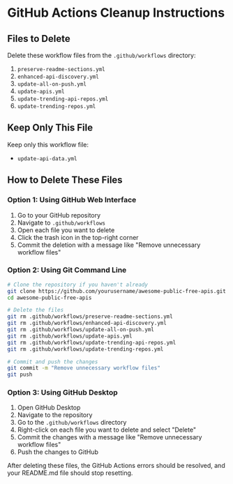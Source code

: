 # GitHub Actions Cleanup Instructions

## Files to Delete

Delete these workflow files from the `.github/workflows` directory:

1. `preserve-readme-sections.yml`
2. `enhanced-api-discovery.yml`
3. `update-all-on-push.yml`
4. `update-apis.yml`
5. `update-trending-api-repos.yml`
6. `update-trending-repos.yml`

## Keep Only This File

Keep only this workflow file:
- `update-api-data.yml`

## How to Delete These Files

### Option 1: Using GitHub Web Interface
1. Go to your GitHub repository
2. Navigate to `.github/workflows`
3. Open each file you want to delete
4. Click the trash icon in the top-right corner
5. Commit the deletion with a message like "Remove unnecessary workflow files"

### Option 2: Using Git Command Line
```bash
# Clone the repository if you haven't already
git clone https://github.com/yourusername/awesome-public-free-apis.git
cd awesome-public-free-apis

# Delete the files
git rm .github/workflows/preserve-readme-sections.yml
git rm .github/workflows/enhanced-api-discovery.yml
git rm .github/workflows/update-all-on-push.yml
git rm .github/workflows/update-apis.yml
git rm .github/workflows/update-trending-api-repos.yml
git rm .github/workflows/update-trending-repos.yml

# Commit and push the changes
git commit -m "Remove unnecessary workflow files"
git push
```

### Option 3: Using GitHub Desktop
1. Open GitHub Desktop
2. Navigate to the repository
3. Go to the `.github/workflows` directory
4. Right-click on each file you want to delete and select "Delete"
5. Commit the changes with a message like "Remove unnecessary workflow files"
6. Push the changes to GitHub

After deleting these files, the GitHub Actions errors should be resolved, and your README.md file should stop resetting.
